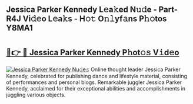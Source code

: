## Jessica Parker Kennedy L𝚎a𝚔ed N𝚞𝚍e - Part-R4J Vi𝚍𝚎o L𝚎a𝚔s - H𝚘𝚝 O𝚗𝚕yf𝚊ns P𝚑𝚘tos Y8MA1

# <h2><a href="http://kfae0t.oniu.top/?m=Jessica+Parker+Kennedy">🔗👉 🔴 Jessica Parker Kennedy P𝚑ot𝚘𝚜 V𝚒d𝚎o</a></h2>

[![Jessica Parker Kennedy Nu𝚍e𝚜](https://i.imgur.com/0qMVB7G.gif)](http://kfae0t.oniu.top/?m=Jessica+Parker+Kennedy)
Online thought leader Jessica Parker Kennedy, celebrated for publishing dance and lifestyle material, consisting of performances and personal blogs. Remarkable juggler Jessica Parker Kennedy, acclaimed for their exceptional abilities and accomplishments in juggling various objects.  
